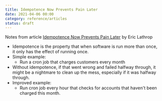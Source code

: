 ```yaml
---
title: Idempotence Now Prevents Pain Later
date: 2021-04-06 00:00
category: reference/articles
status: draft
---
```


Notes from article [Idempotence Now Prevents Pain Later](https://ericlathrop.com/2021/04/idempotence-now-prevents-pain-later) by Eric Lathrop

* Idempotence is the property that when software is run more than once, it only has the effect of running once.
* Simple example:
	* Run a cron job that charges customers every month
* Without idempotence, if that went wrong and failed halfway through, it might be a nightmare to clean up the mess, especially if it was halfway through.
* Improved example:
	* Run cron job every hour that checks for accounts that haven't been charged this month.
    